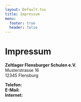 ```yaml
---
layout: Default.tsx
title: Impressum
menu:
  footer: true
  header: false
---
```


# Impressum

**Zeltlager Flensburger Schulen e.V.**\
Musterstrasse 16\
12345 Flensburg

**Telefon:**\
**E-Mail:**\
**Internet:**
